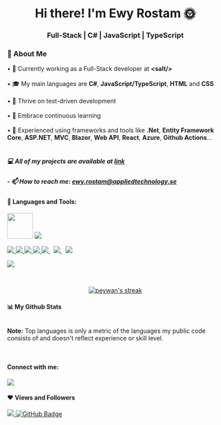 
<h1 align="center">Hi there! I'm Ewy Rostam 🌞</h1>
<h3 align="center">Full-Stack | C# | JavaScript | TypeScript</h3>


### 🌱 About Me

• 💼 Currently working as a Full-Stack developer at **&lt;salt/&gt;** <br>
<br>
• 🎓 My main languages are **C#**, **JavaScript/TypeScript**, **HTML** and **CSS** <br>
<br>
• 🧪 Thrive on test-driven development <br>
<br>
• 🔭 Embrace continuous learning <br>
<br>
• 🔧 Experienced using frameworks and tools like **.Net**, **Entity Framework Core**, **ASP.NET**, **MVC**, **Blazor**, **Web API**, **React**, **Azure**, **Github Actions**... <br>
<br>


##### 💻 All of my projects are available at [link](https://github.com/ewyrostam?tab=repositories)

##### - 📫 How to reach me: **ewy.rostam@appliedtechnology.se**



#### 💎 Languages and Tools:

<p align="left"> 

<a href="https://learn.microsoft.com/en-us/dotnet/csharp/tour-of-csharp/">
<img height="60px" widht="60px" src="https://cdn.jsdelivr.net/gh/devicons/devicon@latest/icons/csharp/csharp-original.svg" /></a>

<a href="https://learn.microsoft.com/en-us/sql/relational-databases/databases/databases?view=sql-server-ver16">
<img src="https://cdn.jsdelivr.net/gh/devicons/devicon@latest/icons/azuresqldatabase/azuresqldatabase-original.svg" /></a>

<a href="https://reactjs.org/" target="_blank"> <img src="https://img.icons8.com/color/48/000000/react-native.png"/> </a>
<a href="https://developer.mozilla.org/en-US/docs/Web/JavaScript" target="_blank"> <img src="https://img.icons8.com/color/48/000000/javascript.png"/> </a> 
<a href="https://www.w3.org/html/" target="_blank"> <img src="https://img.icons8.com/color/48/000000/html-5.png"/> </a> 
<a href="https://www.w3schools.com/css/" target="_blank"> <img src="https://img.icons8.com/color/48/000000/css3.png"/> </a> 
<a style="padding-right:8px;" href="https://nodejs.org" target="_blank"> <img src="https://img.icons8.com/color/48/000000/nodejs.png"/> </a> 
<a style="padding-right:8px;" href="https://www.mysql.com/" target="_blank"> <img src="https://img.icons8.com/fluent/50/000000/mysql-logo.png"/> </a>
<a href="https://tailwindcss.com/">
<img src="https://cdn.jsdelivr.net/gh/devicons/devicon@latest/icons/tailwindcss/tailwindcss-original-wordmark.svg" /></a>

<a href="https://git-scm.com/" target="_blank"> <img src="https://img.icons8.com/color/48/000000/git.png"/> </a> 
  

<!-- [![React Badge](https://img.shields.io/badge/-React-61DBFB?style=for-the-badge&labelColor=black&logo=react&logoColor=61DBFB)](#)  [![Javascript Badge](https://img.shields.io/badge/-Javascript-F0DB4F?style=for-the-badge&labelColor=black&logo=javascript&logoColor=F0DB4F)](#) [![Typescript Badge](https://img.shields.io/badge/-Typescript-007acc?style=for-the-badge&labelColor=black&logo=typescript&logoColor=007acc)](#) [![Nodejs Badge](https://img.shields.io/badge/-Nodejs-3C873A?style=for-the-badge&labelColor=black&logo=node.js&logoColor=3C873A)](#) [![GraphQL Badge](https://img.shields.io/badge/-GraphQl-e535ab?style=for-the-badge&labelColor=black&logo=node.js&logoColor=e535ab)](#) -->
<br/>

    
<p align="center">
    <a href="https://github.com/Ewyrostam/github-readme-streak-stats">
        <img title="🔥 Get streak stats for your profile at git.io/streak-stats" alt="peywan's streak" src="https://github-readme-streak-stats.herokuapp.com/?user=Ewyrostam&theme=black-ice&hide_border=true&stroke=0000&background=060A0CD0"/>
    </a>
</p>

#### 📊 My Github Stats


<a href="https://github.com/Ewyrostam/github-readme-stats" align="center"><img alt="" src="https://github-readme-stats.vercel.app/api?username=Ewyrostam&show_icons=true&count_private=true&theme=react&hide_border=true&bg_color=0D1117"></a> 

   
  <a href="https://github.com/Ewyrostam/github-readme-stats"><img alt="" src="https://github-readme-stats.vercel.app/api/top-langs/?username=Ewyrostam&langs_count=8&count_private=true&layout=compact&theme=react&hide_border=true&bg_color=0D1117" /></a>
  <br/>
  <b>Note:</b> Top languages is only a metric of the languages my public code consists of and doesn't reflect experience or skill level.

<br/>

#### Connect with me:
<p align="left">
<a href = "[https://www.linkedin.com/in/peywan-s-333b86208/](https://www.linkedin.com/in/ewy-rostam-6b1b0b28a/)"><img src="https://img.icons8.com/fluent/48/000000/linkedin.png"/></a>
</p>

#### ❤ Views and Followers
<a href="https://github.com/Meghna-DAS/github-profile-views-counter">
    <img src="https://komarev.com/ghpvc/?username=Ewyrostam">
</a>
<a href="https://github.com/Ewyrostam?tab=followers"><img src="https://img.shields.io/github/followers/SubhamRaoniar28?label=Followers&style=social" alt="GitHub Badge"></a>



